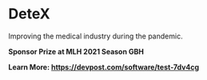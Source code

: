 # DeteX
Improving the medical industry during the pandemic. 

<b>Sponsor Prize at MLH 2021 Season GBH<b/>
  
  Learn More: <a href="https://devpost.com/software/test-7dv4cg" target="_blank">https://devpost.com/software/test-7dv4cg<a/>
